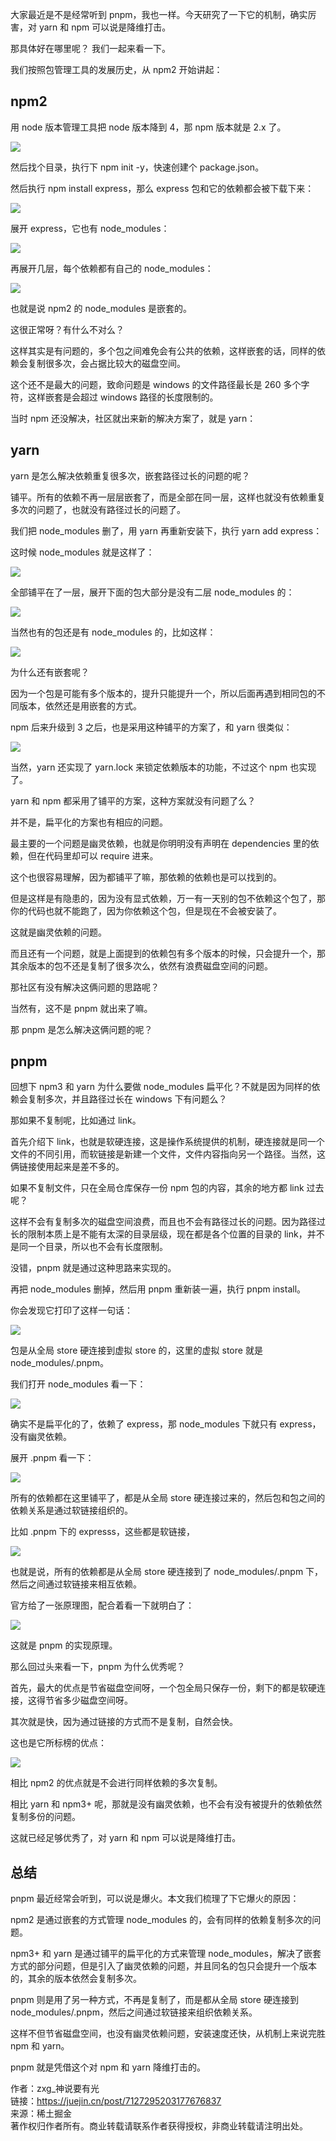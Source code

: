 大家最近是不是经常听到 pnpm，我也一样。今天研究了一下它的机制，确实厉害，对 yarn 和 npm 可以说是降维打击。

那具体好在哪里呢？ 我们一起来看一下。

我们按照包管理工具的发展历史，从 npm2 开始讲起：

## npm2

用 node 版本管理工具把 node 版本降到 4，那 npm 版本就是 2.x 了。

![](https://p1-juejin.byteimg.com/tos-cn-i-k3u1fbpfcp/b4eef39cebc949859ff12c8d51e747e0~tplv-k3u1fbpfcp-zoom-in-crop-mark:4536:0:0:0.awebp?)

然后找个目录，执行下 npm init -y，快速创建个 package.json。

然后执行 npm install express，那么 express 包和它的依赖都会被下载下来：

![](https://p3-juejin.byteimg.com/tos-cn-i-k3u1fbpfcp/b8ad0f0e13d1404c93089bde5ae08112~tplv-k3u1fbpfcp-zoom-in-crop-mark:4536:0:0:0.awebp?)

展开 express，它也有 node_modules：

![](https://p6-juejin.byteimg.com/tos-cn-i-k3u1fbpfcp/ada5f744720c4cb7b4d846ee2d1bf81b~tplv-k3u1fbpfcp-zoom-in-crop-mark:4536:0:0:0.awebp?)

再展开几层，每个依赖都有自己的 node_modules：

![](https://p9-juejin.byteimg.com/tos-cn-i-k3u1fbpfcp/5ff1d1c0cab14b65b905fe1e74db59a1~tplv-k3u1fbpfcp-zoom-in-crop-mark:4536:0:0:0.awebp?)

也就是说 npm2 的 node_modules 是嵌套的。

这很正常呀？有什么不对么？

这样其实是有问题的，多个包之间难免会有公共的依赖，这样嵌套的话，同样的依赖会复制很多次，会占据比较大的磁盘空间。

这个还不是最大的问题，致命问题是 windows 的文件路径最长是 260 多个字符，这样嵌套是会超过 windows 路径的长度限制的。

当时 npm 还没解决，社区就出来新的解决方案了，就是 yarn：

## yarn

yarn 是怎么解决依赖重复很多次，嵌套路径过长的问题的呢？

铺平。所有的依赖不再一层层嵌套了，而是全部在同一层，这样也就没有依赖重复多次的问题了，也就没有路径过长的问题了。

我们把 node_modules 删了，用 yarn 再重新安装下，执行 yarn add express：

这时候 node_modules 就是这样了：

![](https://p9-juejin.byteimg.com/tos-cn-i-k3u1fbpfcp/71906633d465460183c3eb880391bf2e~tplv-k3u1fbpfcp-zoom-in-crop-mark:4536:0:0:0.awebp?)

全部铺平在了一层，展开下面的包大部分是没有二层 node_modules 的：

![](https://p1-juejin.byteimg.com/tos-cn-i-k3u1fbpfcp/52e6392c33f04f7a949c07fa7d65d358~tplv-k3u1fbpfcp-zoom-in-crop-mark:4536:0:0:0.awebp?)

当然也有的包还是有 node_modules 的，比如这样：

![](https://p1-juejin.byteimg.com/tos-cn-i-k3u1fbpfcp/cd0a3971237445aea60f4de1c13250a7~tplv-k3u1fbpfcp-zoom-in-crop-mark:4536:0:0:0.awebp?)

为什么还有嵌套呢？

因为一个包是可能有多个版本的，提升只能提升一个，所以后面再遇到相同包的不同版本，依然还是用嵌套的方式。

npm 后来升级到 3 之后，也是采用这种铺平的方案了，和 yarn 很类似：

![](https://p6-juejin.byteimg.com/tos-cn-i-k3u1fbpfcp/79f93e2855514117bb73de52284d86fa~tplv-k3u1fbpfcp-zoom-in-crop-mark:4536:0:0:0.awebp?)

当然，yarn 还实现了 yarn.lock 来锁定依赖版本的功能，不过这个 npm 也实现了。

yarn 和 npm 都采用了铺平的方案，这种方案就没有问题了么？

并不是，扁平化的方案也有相应的问题。

最主要的一个问题是幽灵依赖，也就是你明明没有声明在 dependencies 里的依赖，但在代码里却可以 require 进来。

这个也很容易理解，因为都铺平了嘛，那依赖的依赖也是可以找到的。

但是这样是有隐患的，因为没有显式依赖，万一有一天别的包不依赖这个包了，那你的代码也就不能跑了，因为你依赖这个包，但是现在不会被安装了。

这就是幽灵依赖的问题。

而且还有一个问题，就是上面提到的依赖包有多个版本的时候，只会提升一个，那其余版本的包不还是复制了很多次么，依然有浪费磁盘空间的问题。

那社区有没有解决这俩问题的思路呢？

当然有，这不是 pnpm 就出来了嘛。

那 pnpm 是怎么解决这俩问题的呢？

## pnpm

回想下 npm3 和 yarn 为什么要做 node_modules 扁平化？不就是因为同样的依赖会复制多次，并且路径过长在 windows 下有问题么？

那如果不复制呢，比如通过 link。

首先介绍下 link，也就是软硬连接，这是操作系统提供的机制，硬连接就是同一个文件的不同引用，而软链接是新建一个文件，文件内容指向另一个路径。当然，这俩链接使用起来是差不多的。

如果不复制文件，只在全局仓库保存一份 npm 包的内容，其余的地方都 link 过去呢？

这样不会有复制多次的磁盘空间浪费，而且也不会有路径过长的问题。因为路径过长的限制本质上是不能有太深的目录层级，现在都是各个位置的目录的 link，并不是同一个目录，所以也不会有长度限制。

没错，pnpm 就是通过这种思路来实现的。

再把 node_modules 删掉，然后用 pnpm 重新装一遍，执行 pnpm install。

你会发现它打印了这样一句话：

![](https://p1-juejin.byteimg.com/tos-cn-i-k3u1fbpfcp/1b2d51d9a17743a4bafc42f1bbfd310c~tplv-k3u1fbpfcp-zoom-in-crop-mark:4536:0:0:0.awebp?)

包是从全局 store 硬连接到虚拟 store 的，这里的虚拟 store 就是 node_modules/.pnpm。

我们打开 node_modules 看一下：

![](https://p9-juejin.byteimg.com/tos-cn-i-k3u1fbpfcp/9b4dc807ca6e4ae7a955c8dd6385cb46~tplv-k3u1fbpfcp-zoom-in-crop-mark:4536:0:0:0.awebp?)

确实不是扁平化的了，依赖了 express，那 node_modules 下就只有 express，没有幽灵依赖。

展开 .pnpm 看一下：

![](https://p3-juejin.byteimg.com/tos-cn-i-k3u1fbpfcp/65a69589bd534fdd97bdbeb6e3e1024c~tplv-k3u1fbpfcp-zoom-in-crop-mark:4536:0:0:0.awebp?)

所有的依赖都在这里铺平了，都是从全局 store 硬连接过来的，然后包和包之间的依赖关系是通过软链接组织的。

比如 .pnpm 下的 expresss，这些都是软链接，

![](https://p9-juejin.byteimg.com/tos-cn-i-k3u1fbpfcp/c50d8dc8a2a4466ba9e5eccd5c15614e~tplv-k3u1fbpfcp-zoom-in-crop-mark:4536:0:0:0.awebp?)

也就是说，所有的依赖都是从全局 store 硬连接到了 node_modules/.pnpm 下，然后之间通过软链接来相互依赖。

官方给了一张原理图，配合着看一下就明白了：

![](https://p1-juejin.byteimg.com/tos-cn-i-k3u1fbpfcp/326a2090786e4d16b2d6fce25e876680~tplv-k3u1fbpfcp-zoom-in-crop-mark:4536:0:0:0.awebp?)

这就是 pnpm 的实现原理。

那么回过头来看一下，pnpm 为什么优秀呢？

首先，最大的优点是节省磁盘空间呀，一个包全局只保存一份，剩下的都是软硬连接，这得节省多少磁盘空间呀。

其次就是快，因为通过链接的方式而不是复制，自然会快。

这也是它所标榜的优点：

![](https://p9-juejin.byteimg.com/tos-cn-i-k3u1fbpfcp/1ba8815b36b3498ea4a3c2248d192bd6~tplv-k3u1fbpfcp-zoom-in-crop-mark:4536:0:0:0.awebp?)

相比 npm2 的优点就是不会进行同样依赖的多次复制。

相比 yarn 和 npm3+ 呢，那就是没有幽灵依赖，也不会有没有被提升的依赖依然复制多份的问题。

这就已经足够优秀了，对 yarn 和 npm 可以说是降维打击。

## 总结

pnpm 最近经常会听到，可以说是爆火。本文我们梳理了下它爆火的原因：

npm2 是通过嵌套的方式管理 node_modules 的，会有同样的依赖复制多次的问题。

npm3+ 和 yarn 是通过铺平的扁平化的方式来管理 node_modules，解决了嵌套方式的部分问题，但是引入了幽灵依赖的问题，并且同名的包只会提升一个版本的，其余的版本依然会复制多次。

pnpm 则是用了另一种方式，不再是复制了，而是都从全局 store 硬连接到 node_modules/.pnpm，然后之间通过软链接来组织依赖关系。

这样不但节省磁盘空间，也没有幽灵依赖问题，安装速度还快，从机制上来说完胜 npm 和 yarn。

pnpm 就是凭借这个对 npm 和 yarn 降维打击的。

  

作者：zxg_神说要有光  
链接：https://juejin.cn/post/7127295203177676837  
来源：稀土掘金  
著作权归作者所有。商业转载请联系作者获得授权，非商业转载请注明出处。